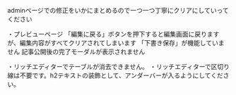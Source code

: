adminページでの修正をいかにまとめるので一つ一つ丁寧にクリアにしていってください

・プレビューページ
「編集に戻る」ボタンを押下すると編集画面に戻りますが、編集内容がすべてクリアされてしまいます
「下書き保存」が機能していません
記事公開後の完了モーダルが表示されません

・リッチエディターでテーブルが消去できません。
・リッチエディターで区切り線は不要です。h2テキストの装飾として、アンダーバーが入るようにしてください。